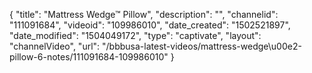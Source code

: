 {
    "title": "Mattress Wedge&trade; Pillow",
    "description": "",
    "channelid": "111091684",
    "videoid": "109986010",
    "date_created": "1502521897",
    "date_modified": "1504049172",
    "type": "captivate",
    "layout": "channelVideo",
    "url": "\/bbbusa-latest-videos\/mattress-wedge\u00e2-pillow-6-notes\/111091684-109986010"
}